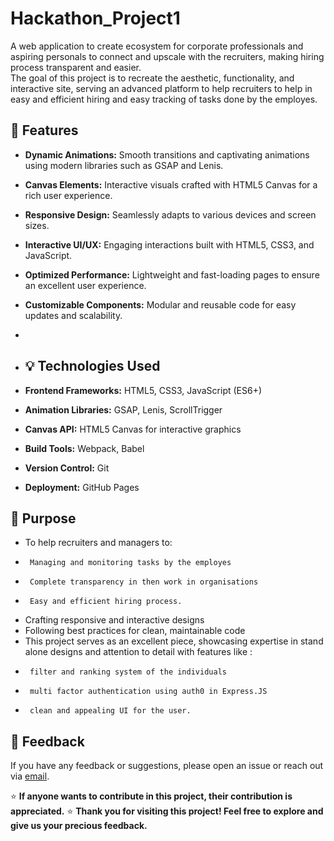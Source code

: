 # Hackathon_Project1
A web application to create ecosystem for corporate professionals and aspiring personals to connect and upscale with the recruiters, making hiring process transparent and easier.  
 The goal of this project is to recreate the aesthetic, functionality, and interactive site, serving an advanced platform to help recruiters to help in easy and efficient hiring and easy tracking of tasks done by the employes. 
 

## 🚀 Features
- **Dynamic Animations:** Smooth transitions and captivating animations using modern libraries such as GSAP and Lenis.
- **Canvas Elements:** Interactive visuals crafted with HTML5 Canvas for a rich user experience.
- **Responsive Design:** Seamlessly adapts to various devices and screen sizes.
- **Interactive UI/UX:** Engaging interactions built with HTML5, CSS3, and JavaScript.
- **Optimized Performance:** Lightweight and fast-loading pages to ensure an excellent user experience.
- **Customizable Components:** Modular and reusable code for easy updates and scalability.

- 

- ## 💡 Technologies Used

- **Frontend Frameworks:** HTML5, CSS3, JavaScript (ES6+)
- **Animation Libraries:** GSAP, Lenis, ScrollTrigger
- **Canvas API:** HTML5 Canvas for interactive graphics
- **Build Tools:** Webpack, Babel
- **Version Control:** Git
- **Deployment:** GitHub Pages



## 🎯 Purpose

- To help recruiters and managers to:
-      Managing and monitoring tasks by the employes
-      Complete transparency in then work in organisations
-      Easy and efficient hiring process.
- Crafting responsive and interactive designs
- Following best practices for clean, maintainable code
- This project serves as an excellent piece, showcasing expertise in stand alone designs and attention to detail with features like :
-      filter and ranking system of the individuals
-      multi factor authentication using auth0 in Express.JS
-      clean and appealing UI for the user.



## 💬 Feedback

If you have any feedback or suggestions, please open an issue or reach out via [email](mailto:bhartianurag240@gmail.com).

⭐ **If anyone wants to contribute in this project, their contribution is appreciated.**
⭐ **Thank you for visiting this project! Feel free to explore and give us your precious feedback.**
